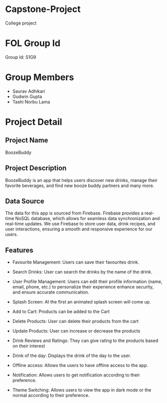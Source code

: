 # Capstone-Project
College project

# FOL Group Id
Group Id: S1G9

# Group Members
- Saurav Adhikari
- Gudwin Gupta
- Tashi Norbu Lama

# Project Detail
## Project Name
BoozeBuddy

## Project Description
BoozeBuddy is an app that helps users discover new drinks, manage their favorite beverages, and find new booze buddy partners and many more.

## Data Source
The data for this app is sourced from Firebase. Firebase provides a real-time NoSQL database, which allows for seamless data synchronization and real-time updates. We use Firebase to store user data, drink recipes, and user interactions, ensuring a smooth and responsive experience for our users.

## Features
- Favourite Management: Users can save their favourites drink.
- Search Drinks: User can search the drinks by the name of the drink.
- User Profile Management: Users can edit their profile information (name, email, phone, etc.) to personalize their experience enhance security, and ensure accurate communication.
- Splash Screen: At the first an animated splash screen will come up.

- Add to Cart: Products can be added to the Cart
- Delete Products: User can delete their products from the cart
- Update Products: User can increase or decrease the products
- Drink Reviews and Ratings: They can give rating to the products based on their interest

- Drink of the day: Displays the drink of the day to the user.
- Offline access: Allows the users to have offline access to the app.
- Notification: Allows users to get notification according to their preference.
- Theme Switching: Allows users to view the app in dark mode or the normal according to their preference.